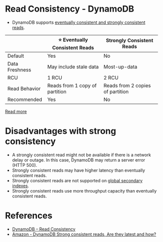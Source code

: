 # Read Consistency - DynamoDB
- DynamoDB supports [eventually consistent and strongly consistent reads](../../../HLD-System-Designs/3_Databases/4_Consistency-Replication/Readme.md).

|                | :star: Eventually Consistent Reads | Strongly Consistent Reads        |
|----------------|------------------------------------|----------------------------------|
| Default        | Yes                                | No                               |
| Data Freshness | May include stale data             | Most-up-data                     |
| RCU            | 1 RCU                              | 2 RCU                            |
| Read Behavior  | Reads from 1 copy of partition     | Reads from 2 copies of partition |
| Recommended    | Yes                                | No                               |

[Read more](https://docs.aws.amazon.com/amazondynamodb/latest/developerguide/HowItWorks.ReadConsistency.html)

# Disadvantages with strong consistency
- A strongly consistent read might not be available if there is a network delay or outage. In this case, DynamoDB may return a server error (HTTP 500).
- Strongly consistent reads may have higher latency than eventually consistent reads.
- Strongly consistent reads are not supported on [global secondary indexes](SecondaryIndexes.md).
- Strongly consistent reads use more throughput capacity than eventually consistent reads. 

# References
- [DynamoDB – Read Consistency](https://www.geeksforgeeks.org/dynamodb-read-consistency/)
- [Amazon - DynamoDB Strong consistent reads, Are they latest and how?](https://stackoverflow.com/questions/20870041/amazon-dynamodb-strong-consistent-reads-are-they-latest-and-how)

